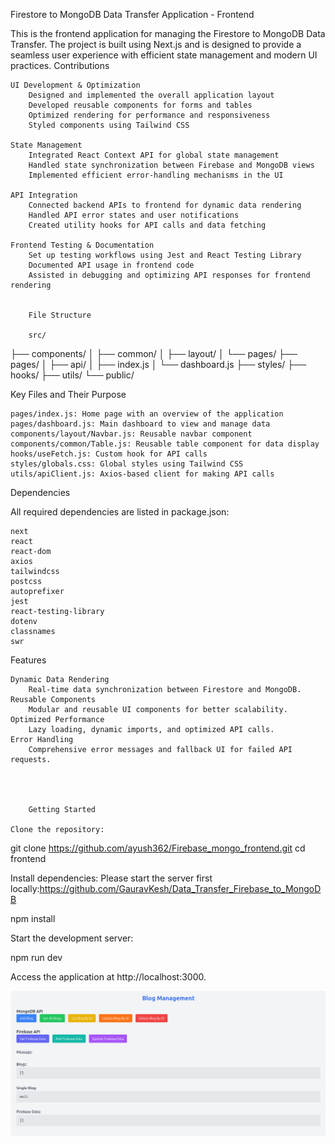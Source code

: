 Firestore to MongoDB Data Transfer Application - Frontend

This is the frontend application for managing the Firestore to MongoDB Data Transfer. The project is built using Next.js and is designed to provide a seamless user experience with efficient state management and modern UI practices.
 Contributions

    UI Development & Optimization
        Designed and implemented the overall application layout
        Developed reusable components for forms and tables
        Optimized rendering for performance and responsiveness
        Styled components using Tailwind CSS

    State Management
        Integrated React Context API for global state management
        Handled state synchronization between Firebase and MongoDB views
        Implemented efficient error-handling mechanisms in the UI

    API Integration
        Connected backend APIs to frontend for dynamic data rendering
        Handled API error states and user notifications
        Created utility hooks for API calls and data fetching

    Frontend Testing & Documentation
        Set up testing workflows using Jest and React Testing Library
        Documented API usage in frontend code
        Assisted in debugging and optimizing API responses for frontend rendering


        File Structure

        src/
├── components/
│   ├── common/
│   ├── layout/
│   └── pages/
├── pages/
│   ├── api/
│   ├── index.js
│   └── dashboard.js
├── styles/
├── hooks/
├── utils/
└── public/


Key Files and Their Purpose

    pages/index.js: Home page with an overview of the application
    pages/dashboard.js: Main dashboard to view and manage data
    components/layout/Navbar.js: Reusable navbar component
    components/common/Table.js: Reusable table component for data display
    hooks/useFetch.js: Custom hook for API calls
    styles/globals.css: Global styles using Tailwind CSS
    utils/apiClient.js: Axios-based client for making API calls

Dependencies

All required dependencies are listed in package.json:

    next
    react
    react-dom
    axios
    tailwindcss
    postcss
    autoprefixer
    jest
    react-testing-library
    dotenv
    classnames
    swr

Features

    Dynamic Data Rendering
        Real-time data synchronization between Firestore and MongoDB.
    Reusable Components
        Modular and reusable UI components for better scalability.
    Optimized Performance
        Lazy loading, dynamic imports, and optimized API calls.
    Error Handling
        Comprehensive error messages and fallback UI for failed API requests.




        Getting Started

    Clone the repository:

git clone https://github.com/ayush362/Firebase_mongo_frontend.git
cd frontend

Install dependencies:
Please start the server first locally:https://github.com/GauravKesh/Data_Transfer_Firebase_to_MongoDB

npm install

Start the development server:

npm run dev

Access the application at http://localhost:3000.


![UI of the frontEnd](public/ui.png)
